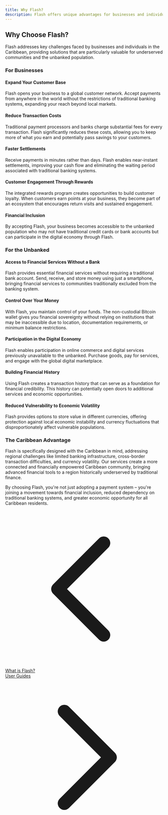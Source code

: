 ```yaml
---
title: Why Flash?
description: Flash offers unique advantages for businesses and individuals in the Caribbean, particularly for the unbanked population.
---
```


## Why Choose Flash?

Flash addresses key challenges faced by businesses and individuals in the Caribbean, providing solutions that are particularly valuable for underserved communities and the unbanked population.

### For Businesses

#### Expand Your Customer Base
Flash opens your business to a global customer network. Accept payments from anywhere in the world without the restrictions of traditional banking systems, expanding your reach beyond local markets.

#### Reduce Transaction Costs
Traditional payment processors and banks charge substantial fees for every transaction. Flash significantly reduces these costs, allowing you to keep more of what you earn and potentially pass savings to your customers.

#### Faster Settlements
Receive payments in minutes rather than days. Flash enables near-instant settlements, improving your cash flow and eliminating the waiting period associated with traditional banking systems.

#### Customer Engagement Through Rewards
The integrated rewards program creates opportunities to build customer loyalty. When customers earn points at your business, they become part of an ecosystem that encourages return visits and sustained engagement.

#### Financial Inclusion
By accepting Flash, your business becomes accessible to the unbanked population who may not have traditional credit cards or bank accounts but can participate in the digital economy through Flash.

### For the Unbanked

#### Access to Financial Services Without a Bank
Flash provides essential financial services without requiring a traditional bank account. Send, receive, and store money using just a smartphone, bringing financial services to communities traditionally excluded from the banking system.

#### Control Over Your Money
With Flash, you maintain control of your funds. The non-custodial Bitcoin wallet gives you financial sovereignty without relying on institutions that may be inaccessible due to location, documentation requirements, or minimum balance restrictions.

#### Participation in the Digital Economy
Flash enables participation in online commerce and digital services previously unavailable to the unbanked. Purchase goods, pay for services, and engage with the global digital marketplace.

#### Building Financial History
Using Flash creates a transaction history that can serve as a foundation for financial credibility. This history can potentially open doors to additional services and economic opportunities.

#### Reduced Vulnerability to Economic Volatility
Flash provides options to store value in different currencies, offering protection against local economic instability and currency fluctuations that disproportionately affect vulnerable populations.

### The Caribbean Advantage

Flash is specifically designed with the Caribbean in mind, addressing regional challenges like limited banking infrastructure, cross-border transaction difficulties, and currency volatility. Our services create a more connected and financially empowered Caribbean community, bringing advanced financial tools to a region historically underserved by traditional finance.

By choosing Flash, you're not just adopting a payment system – you're joining a movement towards financial inclusion, reduced dependency on traditional banking systems, and greater economic opportunity for all Caribbean residents.

<!-- Navigation links -->
<div class="flex justify-between items-center mt-8 pt-4 border-t border-zinc-200 dark:border-zinc-700">
  <div class="w-1/3 text-left">
    <a href="what-is-flash" class="inline-flex items-center bg-purple-600 hover:bg-purple-700 text-white rounded-md transition-colors px-4 py-2 text-sm font-medium shadow-sm hover:shadow-md">
      <svg xmlns="http://www.w3.org/2000/svg" class="h-4 w-4 mr-2" fill="none" viewBox="0 0 24 24" stroke="currentColor">
        <path stroke-linecap="round" stroke-linejoin="round" stroke-width="2" d="M15 19l-7-7 7-7" />
      </svg>
      What is Flash?
    </a>
  </div>
  <div class="w-1/3 text-center">
    <!-- Optional center content -->
  </div>
  <div class="w-1/3 text-right">
    <a href="user-guides" class="inline-flex items-center bg-purple-600 hover:bg-purple-700 text-white rounded-md transition-colors px-4 py-2 text-sm font-medium shadow-sm hover:shadow-md">
      User Guides
      <svg xmlns="http://www.w3.org/2000/svg" class="h-4 w-4 ml-2" fill="none" viewBox="0 0 24 24" stroke="currentColor">
        <path stroke-linecap="round" stroke-linejoin="round" stroke-width="2" d="M9 5l7 7-7 7" />
      </svg>
    </a>
  </div>
</div>
